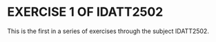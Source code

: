 # EXERCISE 1 OF IDATT2502

This is the first in a series of exercises through the subject IDATT2502.
